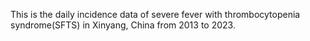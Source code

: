 This is the daily incidence data of severe fever with thrombocytopenia syndrome(SFTS) in Xinyang, China from 2013 to 2023.
